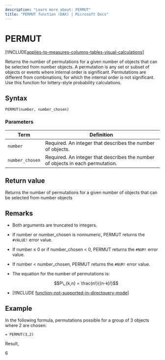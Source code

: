 ```yaml
---
description: "Learn more about: PERMUT"
title: "PERMUT function (DAX) | Microsoft Docs"
---
```

# PERMUT

[!INCLUDE[applies-to-measures-columns-tables-visual-calculations](includes/applies-to-measures-columns-tables-visual-calculations.md)]

Returns the number of permutations for a given number of objects that can be selected from number objects. A permutation is any set or subset of objects or events where internal order is significant. Permutations are different from combinations, for which the internal order is not significant. Use this function for lottery-style probability calculations.  
  
## Syntax  
  
```dax
PERMUT(number, number_chosen)  
```
  
### Parameters  
  
|Term|Definition|  
|--------|--------------|  
|`number`|Required. An integer that describes the number of objects.|  
|`number_chosen`|Required. An integer that describes the number of objects in each permutation.|  
  
## Return value

Returns the number of permutations for a given number of objects that can be selected from number objects  
  
## Remarks

- Both arguments are truncated to integers.  

- If number or number_chosen is nonnumeric, PERMUT returns the `#VALUE!` error value.  

- If number ≤ 0 or if number_chosen &lt; 0, PERMUT returns the `#NUM!` error value.  

- If number &lt; number_chosen, PERMUT returns the `#NUM!` error value.  

- The equation for the number of permutations is:  

    $$P\_{k,n} = \frac{n!}{(n-k)!}$$

- [!INCLUDE [function-not-supported-in-directquery-mode](includes/function-not-supported-in-directquery-mode.md)]

## Example  

In the following formula, permutations possible for a group of 3 objects where 2 are chosen:

```dax
= PERMUT(3,2)
```

Result,

6
